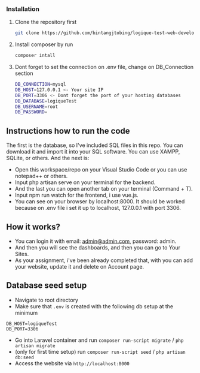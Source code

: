 ### Installation
1. Clone the repository first
   ```sh
   git clone https://github.com/bintangjtobing/logique-test-web-developer
   ```
2. Install composer by run 
    ```sh
    composer intall
    ```
4. Dont forget to set the connection on .env file, change on DB_Connection section
    ```sh
    DB_CONNECTION=mysql
    DB_HOST=127.0.0.1 <- Your site IP
    DB_PORT=3306 <- Dont forget the port of your hosting databases
    DB_DATABASE=logiqueTest
    DB_USERNAME=root
    DB_PASSWORD=
    ```

## Instructions how to run the code
The first is the database, so I've included SQL files in this repo. You can download it and import it into your SQL software. You can use XAMPP, SQLite, or others.
And the next is:
- Open this workspace/repo on your Visual Studio Code or you can use notepad++ or others.
- Input php artisan serve on your terminal for the backend.
- And the last you can open another tab on your terminal (Command + T).
- Input npm run watch for the frontend, i use vue.js.
- You can see on your browser by localhost:8000. It should be worked because on .env file i set it up to localhost, 127.0.0.1 with port 3306.

## How it works?
- You can login it with email: admin@admin.com, password: admin.
- And then you will see the dashboards, and then you can go to Your Sites.
- As your assignment, i've been already completed that, with you can add your website, update it and delete on Account page.

## Database seed setup
- Navigate to root directory
- Make sure that `.env` is created with the following db setup at the minimum
```
DB_HOST=logiqueTest
DB_PORT=3306
```
- Go into Laravel container and run `composer run-script migrate` / `php artisan migrate`
- (only for first time setup) run `composer run-script seed` / `php artisan db:seed`
- Access the website via `http://localhost:8000`
